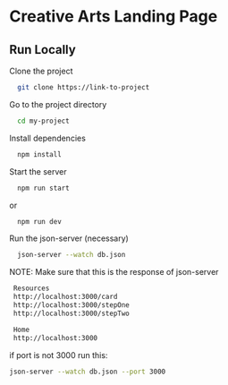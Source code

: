 # Creative Arts Landing Page

## Run Locally

Clone the project

```bash
  git clone https://link-to-project
```

Go to the project directory

```bash
  cd my-project
```

Install dependencies

```bash
  npm install
```

Start the server

```bash
  npm run start
```
or 
```bash
  npm run dev
```

Run the json-server (necessary)

```bash
  json-server --watch db.json
```
    
  NOTE: Make sure that this is the response of json-server
  
 ```bash
  Resources
  http://localhost:3000/card
  http://localhost:3000/stepOne
  http://localhost:3000/stepTwo

  Home
  http://localhost:3000
 ```

if port is not 3000 run this:

```bash
json-server --watch db.json --port 3000
```